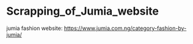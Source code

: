 # Scrapping_of_Jumia_website

jumia fashion website:
https://www.jumia.com.ng/category-fashion-by-jumia/
